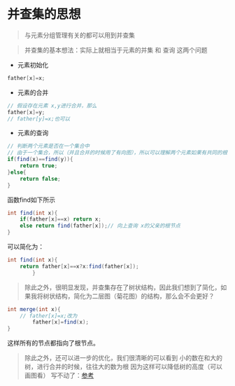 # 并查集的思想
> 与元素分组管理有关的都可以用到并查集

>并查集的基本想法：实际上就相当于元素的并集 和 查询 这两个问题

* 元素初始化
```java
father[x]=x;
```
* 元素的合并
```java
// 假设存在元素 x,y进行合并，那么
father[x]=y;
// father[y]=x;也可以
```
* 元素的查询
```java
// 判断两个元素是否在一个集合中
// 由于一个集合，所以（并且合并的时候用了有向图），所以可以理解两个元素如果有共同的根，就可以了
if(find(x)==find(y)){
    return true;
}else{
    return false;
}
```
函数find如下所示
```java
int find(int x){
    if(father[x]==x) return x;
    else return find(father[x]);// 向上查询 x的父亲的根节点
}
```
可以简化为：
```java
int find(int x){
    return father[x]==x?x:find(father[x]);
        }
```
> 除此之外，很明显发现，并查集存在了树状结构，因此我们想到了简化，如果我将树状结构，简化为二层图（菊花图）的结构，那么会不会更好？

```java
int merge(int x){
    // father[x]=x;改为
        father[x]=find(x);
}
```
这样所有的节点都指向了根节点。

> 除此之外，还可以进一步的优化，我们很清晰的可以看到 小的数在和大的树，进行合并的时候，往往大的数为根
> 因为这样可以降低树的高度（可以画图看）
写不动了：[参考](https://zhuanlan.zhihu.com/p/93647900/)